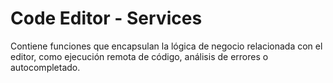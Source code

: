 # Code Editor - Services

Contiene funciones que encapsulan la lógica de negocio relacionada con el editor, como ejecución remota de código, análisis de errores o autocompletado.
